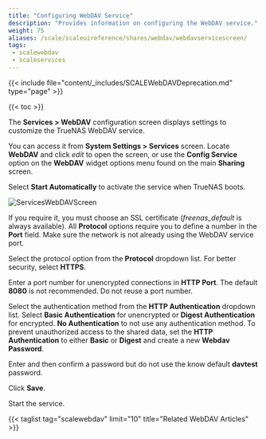```yaml
---
title: "Configuring WebDAV Service"
description: "Provides information on configuring the WebDAV service."
weight: 75
aliases: /scale/scaleuireference/shares/webdav/webdavservicescreen/
tags:
 - scalewebdav
 - scaleservices
---
```


{{< include file="content/_includes/SCALEWebDAVDeprecation.md" type="page" >}}

{{< toc >}}

The **Services > WebDAV** configuration screen displays settings to customize the TrueNAS WebDAV service.

You can access it from **System Settings > Services** screen. Locate **WebDAV** and click <i class="material-icons" aria-hidden="true" title="Configure">edit</i> to open the screen, or use the **Config Service** option on the **WebDAV** widget options menu found on the main **Sharing** screen.

Select **Start Automatically** to activate the service when TrueNAS boots.

![ServicesWebDAVScreen](/images/SCALE/22.02/ServicesWebDAVScreen.png "WebDAV Service Options")

If you require it, you must choose an SSL certificate (*freenas_default* is always available).
All **Protocol** options require you to define a number in the **Port** field.
Make sure the network is not already using the WebDAV service port.

Select the protocol option from the **Protocol** dropdown list. For better security, select **HTTPS**. 

Enter a port number for unencrypted connections in **HTTP Port**. The default **8080** is not recommended. Do not reuse a port number.

Select the authentication method from the **HTTP Authentication** dropdown list. Select **Basic Authentication** for unencrypted or **Digest Authentication** for encrypted. **No Authentication** to not use any authentication method. To prevent unauthorized access to the shared data, set the **HTTP Authentication** to either **Basic** or **Digest** and create a new **Webdav Password**.

Enter and then confirm a password but do not use the know default **davtest** password. 

Click **Save**.

Start the service.

{{< taglist tag="scalewebdav" limit="10" title="Related WebDAV Articles" >}}

